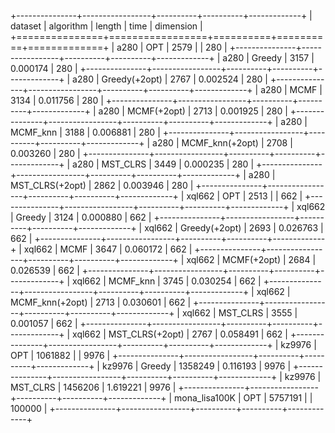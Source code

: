 +---------------+-----------------+----------+----------+-------------+
| dataset       | algorithm       |   length | time     |   dimension |
+===============+=================+==========+==========+=============+
| a280          | OPT             |     2579 |          |         280 |
+---------------+-----------------+----------+----------+-------------+
| a280          | Greedy          |     3157 | 0.000174 |         280 |
+---------------+-----------------+----------+----------+-------------+
| a280          | Greedy(+2opt)   |     2767 | 0.002524 |         280 |
+---------------+-----------------+----------+----------+-------------+
| a280          | MCMF            |     3134 | 0.011756 |         280 |
+---------------+-----------------+----------+----------+-------------+
| a280          | MCMF(+2opt)     |     2713 | 0.001925 |         280 |
+---------------+-----------------+----------+----------+-------------+
| a280          | MCMF_knn        |     3188 | 0.006881 |         280 |
+---------------+-----------------+----------+----------+-------------+
| a280          | MCMF_knn(+2opt) |     2708 | 0.003260 |         280 |
+---------------+-----------------+----------+----------+-------------+
| a280          | MST_CLRS        |     3449 | 0.000235 |         280 |
+---------------+-----------------+----------+----------+-------------+
| a280          | MST_CLRS(+2opt) |     2862 | 0.003946 |         280 |
+---------------+-----------------+----------+----------+-------------+
| xql662        | OPT             |     2513 |          |         662 |
+---------------+-----------------+----------+----------+-------------+
| xql662        | Greedy          |     3124 | 0.000880 |         662 |
+---------------+-----------------+----------+----------+-------------+
| xql662        | Greedy(+2opt)   |     2693 | 0.026763 |         662 |
+---------------+-----------------+----------+----------+-------------+
| xql662        | MCMF            |     3647 | 0.060172 |         662 |
+---------------+-----------------+----------+----------+-------------+
| xql662        | MCMF(+2opt)     |     2684 | 0.026539 |         662 |
+---------------+-----------------+----------+----------+-------------+
| xql662        | MCMF_knn        |     3745 | 0.030254 |         662 |
+---------------+-----------------+----------+----------+-------------+
| xql662        | MCMF_knn(+2opt) |     2713 | 0.030601 |         662 |
+---------------+-----------------+----------+----------+-------------+
| xql662        | MST_CLRS        |     3555 | 0.001057 |         662 |
+---------------+-----------------+----------+----------+-------------+
| xql662        | MST_CLRS(+2opt) |     2767 | 0.058491 |         662 |
+---------------+-----------------+----------+----------+-------------+
| kz9976        | OPT             |  1061882 |          |        9976 |
+---------------+-----------------+----------+----------+-------------+
| kz9976        | Greedy          |  1358249 | 0.116193 |        9976 |
+---------------+-----------------+----------+----------+-------------+
| kz9976        | MST_CLRS        |  1456206 | 1.619221 |        9976 |
+---------------+-----------------+----------+----------+-------------+
| mona_lisa100K | OPT             |  5757191 |          |      100000 |
+---------------+-----------------+----------+----------+-------------+